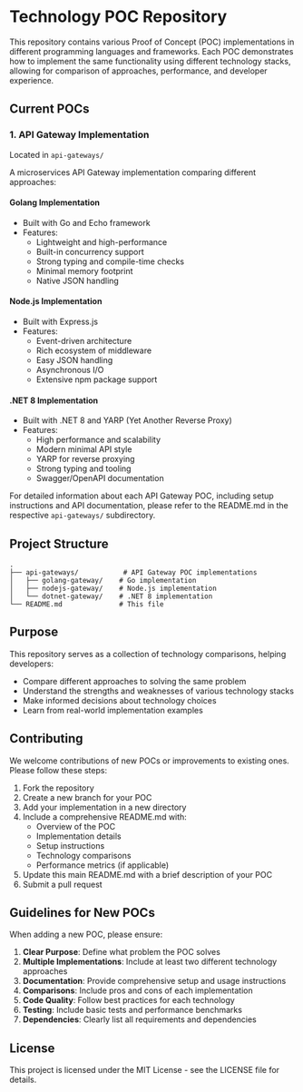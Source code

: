 # Technology POC Repository

This repository contains various Proof of Concept (POC) implementations in different programming languages and frameworks. Each POC demonstrates how to implement the same functionality using different technology stacks, allowing for comparison of approaches, performance, and developer experience.

## Current POCs

### 1. API Gateway Implementation

Located in `api-gateways/`

A microservices API Gateway implementation comparing different approaches:

#### Golang Implementation

- Built with Go and Echo framework
- Features:
  - Lightweight and high-performance
  - Built-in concurrency support
  - Strong typing and compile-time checks
  - Minimal memory footprint
  - Native JSON handling

#### Node.js Implementation

- Built with Express.js
- Features:
  - Event-driven architecture
  - Rich ecosystem of middleware
  - Easy JSON handling
  - Asynchronous I/O
  - Extensive npm package support

#### .NET 8 Implementation

- Built with .NET 8 and YARP (Yet Another Reverse Proxy)
- Features:
  - High performance and scalability
  - Modern minimal API style
  - YARP for reverse proxying
  - Strong typing and tooling
  - Swagger/OpenAPI documentation

For detailed information about each API Gateway POC, including setup instructions and API documentation, please refer to the README.md in the respective `api-gateways/` subdirectory.

## Project Structure

```
.
├── api-gateways/           # API Gateway POC implementations
│   ├── golang-gateway/    # Go implementation
│   ├── nodejs-gateway/    # Node.js implementation
│   └── dotnet-gateway/    # .NET 8 implementation
└── README.md              # This file
```

## Purpose

This repository serves as a collection of technology comparisons, helping developers:

- Compare different approaches to solving the same problem
- Understand the strengths and weaknesses of various technology stacks
- Make informed decisions about technology choices
- Learn from real-world implementation examples

## Contributing

We welcome contributions of new POCs or improvements to existing ones. Please follow these steps:

1. Fork the repository
2. Create a new branch for your POC
3. Add your implementation in a new directory
4. Include a comprehensive README.md with:
   - Overview of the POC
   - Implementation details
   - Setup instructions
   - Technology comparisons
   - Performance metrics (if applicable)
5. Update this main README.md with a brief description of your POC
6. Submit a pull request

## Guidelines for New POCs

When adding a new POC, please ensure:

1. **Clear Purpose**: Define what problem the POC solves
2. **Multiple Implementations**: Include at least two different technology approaches
3. **Documentation**: Provide comprehensive setup and usage instructions
4. **Comparisons**: Include pros and cons of each implementation
5. **Code Quality**: Follow best practices for each technology
6. **Testing**: Include basic tests and performance benchmarks
7. **Dependencies**: Clearly list all requirements and dependencies

## License

This project is licensed under the MIT License - see the LICENSE file for details.
